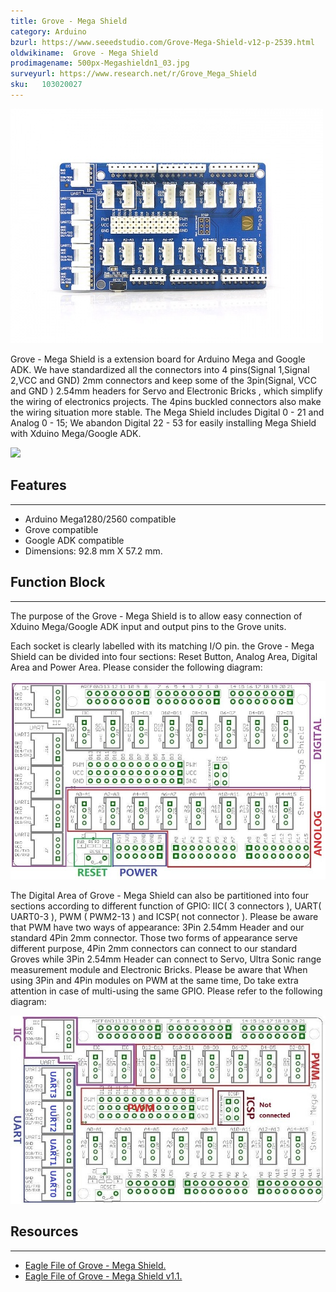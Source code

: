 ```yaml
---
title: Grove - Mega Shield
category: Arduino
bzurl: https://www.seeedstudio.com/Grove-Mega-Shield-v12-p-2539.html
oldwikiname:  Grove - Mega Shield
prodimagename: 500px-Megashieldn1_03.jpg
surveyurl: https://www.research.net/r/Grove_Mega_Shield
sku:   103020027
---
```

![](https://github.com/SeeedDocument/Grove-Mega_Shield/raw/master/img/500px-Megashieldn1_03.jpg)

Grove - Mega Shield is a extension board for Arduino Mega and Google ADK. We have standardized all the connectors into 4 pins(Signal 1,Signal 2,VCC and GND) 2mm connectors and keep some of the 3pin(Signal, VCC and GND ) 2.54mm headers for Servo and Electronic Bricks , which simplify the wiring of electronics projects. The 4pins buckled connectors also make the wiring situation more stable. The Mega Shield includes Digital 0 - 21 and Analog 0 - 15; We abandon Digital 22 - 53 for easily installing Mega Shield with Xduino Mega/Google ADK.

[![](https://github.com/SeeedDocument/Seeed-WiKi/raw/master/docs/images/300px-Get_One_Now_Banner-ragular.png)](https://www.seeedstudio.com/Grove-Mega-Shield-v12-p-2539.html)

## Features
---
- Arduino Mega1280/2560 compatible
- Grove compatible
- Google ADK compatible
- Dimensions: 92.8 mm X 57.2 mm.

## Function Block
---
The purpose of the Grove - Mega Shield is to allow easy connection of Xduino Mega/Google ADK input and output pins to the Grove units.

Each socket is clearly labelled with its matching I/O pin. the Grove - Mega Shield can be divided into four sections: Reset Button, Analog Area, Digital Area and Power Area.
Please consider the following diagram:

![](https://github.com/SeeedDocument/Grove-Mega_Shield/raw/master/img/Megashield001.jpg)

The Digital Area of Grove - Mega Shield can also be partitioned into four sections according to different function of GPIO: IIC( 3 connectors ), UART( UART0-3 ), PWM ( PWM2-13 ) and ICSP( not connector ). Please be aware that PWM have two ways of appearance: 3Pin 2.54mm Header and our standard 4Pin 2mm connector. Those two forms of appearance serve different purpose, 4Pin 2mm connectors can connect to our standard Groves while 3Pin 2.54mm Header can connect to Servo, Ultra Sonic range measurement module and Electronic Bricks. Please be aware that When using 3Pin and 4Pin modules on PWM at the same time, Do take extra attention in case of multi-using the same GPIO. Please refer to the following diagram:

![](https://github.com/SeeedDocument/Grove-Mega_Shield/raw/master/img/Megashield002.jpg)

## Resources
---
- [Eagle File of Grove - Mega Shield.](https://github.com/SeeedDocument/Grove-Mega_Shield/raw/master/res/Eagle_file_of_Megashield.zip)
- [Eagle File of Grove - Mega Shield v1.1.](https://github.com/SeeedDocument/Grove-Mega_Shield/raw/master/res/Eagle_file_of_Megashield_v1.1.zip)
